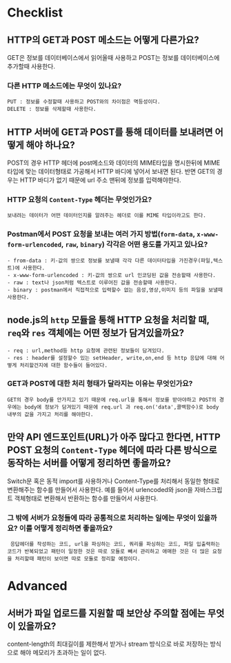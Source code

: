 # **Checklist**

## HTTP의 GET과 POST 메소드는 어떻게 다른가요?

GET은 정보를 데이터베이스에서 읽어올때 사용하고 POST는 정보를 데이터베이스에 추가할때 사용한다.

### 다른 HTTP 메소드에는 무엇이 있나요?

    PUT : 정보를 수정할때 사용하고 POST와의 차이점은 멱등성이다.
    DELETE : 정보를 삭제할때 사용한다.

## HTTP 서버에 GET과 POST를 통해 데이터를 보내려면 어떻게 해야 하나요?

POST의 경우 HTTP 헤더에 post메소드와 데이터의 MIME타입을 명시한뒤에 MIME타입에 맞는 데이터형태로 가공해서 HTTP 바디에 넣어서 보내면 된다. 반면 GET의 경우는 HTTP 바디가 없기 때문에 url 주소 맨뒤에 정보를 입력해야한다.

### HTTP 요청의 `Content-Type` 헤더는 무엇인가요?

    보내려는 데이터가 어떤 데이터인지를 알려주는 헤더로 이를 MIME 타입이라고도 한다.

### Postman에서 POST 요청을 보내는 여러 가지 방법(`form-data`, `x-www-form-urlencoded`, `raw`, `binary`) 각각은 어떤 용도를 가지고 있나요?

    - from-data : 키-값의 쌍으로 정보를 보낼때 각각 다른 데이터타입을 가진경우(파일,텍스트)에 사용한다.
    - x-www-form-urlencoded : 키-값의 쌍으로 url 인코딩된 값을 전송할때 사용한다.
    - raw : text나 json처럼 텍스트로 이루어진 값을 전송할때 사용한다.
    - binary : postman에서 직접적으로 입력할수 없는 음성,영상,이미지 등의 파일을 보낼때 사용한다.

## node.js의 `http` 모듈을 통해 HTTP 요청을 처리할 때, `req`와 `res` 객체에는 어떤 정보가 담겨있을까요?

    - req : url,method등 http 요청에 관련된 정보들이 담겨있다.
    - res : header를 설정할수 있는 setHeader, write,on,end 등 http 응답에 대해 어떻게 처리할건지에 대한 함수들이 들어있다.

### GET과 POST에 대한 처리 형태가 달라지는 이유는 무엇인가요?

    GET의 경우 body를 안가지고 있기 때문에 req.url을 통해서 정보를 받아야하고 POST의 경우에는 body에 정보가 담겨있기 때문에 req.url 과 req.on('data',콜백함수)로 body 내부의 값을 가지고 처리를 해야한다.

## 만약 API 엔드포인트(URL)가 아주 많다고 한다면, HTTP POST 요청의 `Content-Type` 헤더에 따라 다른 방식으로 동작하는 서버를 어떻게 정리하면 좋을까요?

Switch문 혹은 동적 import를 사용하거나 Content-Type를 처리해서 동일한 형태로 변환해주는 함수를 만들어서 사용한다. 예를 들어서 urlencoded와 json을 자바스크립트 객체형태로 변환해서 반환하는 함수를 만들어서 사용한다.

### 그 밖에 서버가 요청들에 따라 공통적으로 처리하는 일에는 무엇이 있을까요? 이를 어떻게 정리하면 좋을까요?

     응답헤더를 작성하는 코드, url을 파싱하는 코드, 쿼리를 파싱하는 코드, 파일 입출력하는 코드가 반복되었고 패턴이 일정한 것은 따로 모듈로 빼서 관리하고 애매한 것은 더 많은 요청을 처리할때 패턴이 보이면 따로 모듈로 정리할 예정이다.

# **Advanced**

## 서버가 파일 업로드를 지원할 때 보안상 주의할 점에는 무엇이 있을까요?

content-length의 최대길이를 제한해서 받거나 stream 방식으로 바로 저장하는 방식으로 해야 메모리가 초과하는 일이 없다.
